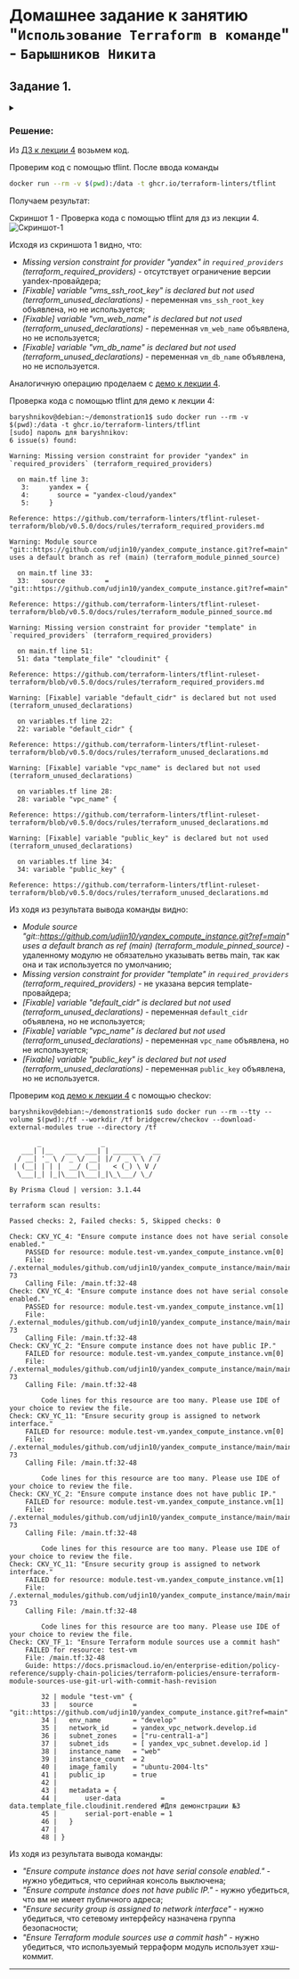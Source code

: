 # Домашнее задание к занятию "`Использование Terraform в команде`" - `Барышников Никита`


## Задание 1.
<details>
	<summary></summary>
      <br>

1. Возьмите код:
- из [ДЗ к лекции 4](https://github.com/netology-code/ter-homeworks/tree/main/04/src),
- из [демо к лекции 4](https://github.com/netology-code/ter-homeworks/tree/main/04/demonstration1).
2. Проверьте код с помощью tflint и checkov. Вам не нужно инициализировать этот проект.
3. Перечислите, какие **типы** ошибок обнаружены в проекте (без дублей).

</details>

### Решение:

Из [ДЗ к лекции 4](https://github.com/netology-code/ter-homeworks/tree/main/04/src) возьмем код.

Проверим код с помощью tflint. После ввода команды

```bash
docker run --rm -v $(pwd):/data -t ghcr.io/terraform-linters/tflint
```

Получаем результат:

Скриншот 1 - Проверка кода с помощью tflint для дз из лекции 4.
![Скриншот-1](/TER-35/ter/17.5-ter-05/img/17.5.1.1_Проверка_кода_с_помощью_tflint.png)

Исходя из скриншота 1 видно, что:

- *Missing version constraint for provider "yandex" in `required_providers` (terraform_required_providers)* - отсутствует ограничение версии yandex-провайдера;
- *[Fixable] variable "vms_ssh_root_key" is declared but not used (terraform_unused_declarations)* - переменная ```vms_ssh_root_key``` объявлена, но не используется;
- *[Fixable] variable "vm_web_name" is declared but not used (terraform_unused_declarations)* - переменная ```vm_web_name``` объявлена, но не используется;
- *[Fixable] variable "vm_db_name" is declared but not used (terraform_unused_declarations)* - переменная ```vm_db_name``` объявлена, но не используется.

Аналогичную операцию проделаем с [демо к лекции 4](https://github.com/netology-code/ter-homeworks/tree/main/04/demonstration1).

Проверка кода с помощью tflint для демо к лекции 4:  
```
baryshnikov@debian:~/demonstration1$ sudo docker run --rm -v $(pwd):/data -t ghcr.io/terraform-linters/tflint
[sudo] пароль для baryshnikov: 
6 issue(s) found:

Warning: Missing version constraint for provider "yandex" in `required_providers` (terraform_required_providers)

  on main.tf line 3:
   3:     yandex = {
   4:       source = "yandex-cloud/yandex"
   5:     }

Reference: https://github.com/terraform-linters/tflint-ruleset-terraform/blob/v0.5.0/docs/rules/terraform_required_providers.md

Warning: Module source "git::https://github.com/udjin10/yandex_compute_instance.git?ref=main" uses a default branch as ref (main) (terraform_module_pinned_source)

  on main.tf line 33:
  33:   source          = "git::https://github.com/udjin10/yandex_compute_instance.git?ref=main"

Reference: https://github.com/terraform-linters/tflint-ruleset-terraform/blob/v0.5.0/docs/rules/terraform_module_pinned_source.md

Warning: Missing version constraint for provider "template" in `required_providers` (terraform_required_providers)

  on main.tf line 51:
  51: data "template_file" "cloudinit" {

Reference: https://github.com/terraform-linters/tflint-ruleset-terraform/blob/v0.5.0/docs/rules/terraform_required_providers.md

Warning: [Fixable] variable "default_cidr" is declared but not used (terraform_unused_declarations)

  on variables.tf line 22:
  22: variable "default_cidr" {

Reference: https://github.com/terraform-linters/tflint-ruleset-terraform/blob/v0.5.0/docs/rules/terraform_unused_declarations.md

Warning: [Fixable] variable "vpc_name" is declared but not used (terraform_unused_declarations)

  on variables.tf line 28:
  28: variable "vpc_name" {

Reference: https://github.com/terraform-linters/tflint-ruleset-terraform/blob/v0.5.0/docs/rules/terraform_unused_declarations.md

Warning: [Fixable] variable "public_key" is declared but not used (terraform_unused_declarations)

  on variables.tf line 34:
  34: variable "public_key" {

Reference: https://github.com/terraform-linters/tflint-ruleset-terraform/blob/v0.5.0/docs/rules/terraform_unused_declarations.md
```

Из ходя из результата вывода команды видно:

- *Module source "git::https://github.com/udjin10/yandex_compute_instance.git?ref=main" uses a default branch as ref (main) (terraform_module_pinned_source)* - удаленному модулю не обязательно указывать ветвь main, так как она и так используется по умолчанию;
- *Missing version constraint for provider "template" in `required_providers` (terraform_required_providers)* - не указана версия template-провайдера;
- *[Fixable] variable "default_cidr" is declared but not used (terraform_unused_declarations)* - переменная ```default_cidr``` объявлена, но не используется;
- *[Fixable] variable "vpc_name" is declared but not used (terraform_unused_declarations)* - переменная ```vpc_name``` объявлена, но не используется;
- *[Fixable] variable "public_key" is declared but not used (terraform_unused_declarations)* - переменная ```public_key``` объявлена, но не используется.


Проверим код [демо к лекции 4](https://github.com/netology-code/ter-homeworks/tree/main/04/demonstration1) с помощью checkov:  
```
baryshnikov@debian:~/demonstration1$ sudo docker run --rm --tty --volume $(pwd):/tf --workdir /tf bridgecrew/checkov --download-external-modules true --directory /tf

       _               _              
   ___| |__   ___  ___| | _______   __
  / __| '_ \ / _ \/ __| |/ / _ \ \ / /
 | (__| | | |  __/ (__|   < (_) \ V / 
  \___|_| |_|\___|\___|_|\_\___/ \_/  
                                      
By Prisma Cloud | version: 3.1.44 

terraform scan results:

Passed checks: 2, Failed checks: 5, Skipped checks: 0

Check: CKV_YC_4: "Ensure compute instance does not have serial console enabled."
	PASSED for resource: module.test-vm.yandex_compute_instance.vm[0]
	File: /.external_modules/github.com/udjin10/yandex_compute_instance/main/main.tf:24-73
	Calling File: /main.tf:32-48
Check: CKV_YC_4: "Ensure compute instance does not have serial console enabled."
	PASSED for resource: module.test-vm.yandex_compute_instance.vm[1]
	File: /.external_modules/github.com/udjin10/yandex_compute_instance/main/main.tf:24-73
	Calling File: /main.tf:32-48
Check: CKV_YC_2: "Ensure compute instance does not have public IP."
	FAILED for resource: module.test-vm.yandex_compute_instance.vm[0]
	File: /.external_modules/github.com/udjin10/yandex_compute_instance/main/main.tf:24-73
	Calling File: /main.tf:32-48

		Code lines for this resource are too many. Please use IDE of your choice to review the file.
Check: CKV_YC_11: "Ensure security group is assigned to network interface."
	FAILED for resource: module.test-vm.yandex_compute_instance.vm[0]
	File: /.external_modules/github.com/udjin10/yandex_compute_instance/main/main.tf:24-73
	Calling File: /main.tf:32-48

		Code lines for this resource are too many. Please use IDE of your choice to review the file.
Check: CKV_YC_2: "Ensure compute instance does not have public IP."
	FAILED for resource: module.test-vm.yandex_compute_instance.vm[1]
	File: /.external_modules/github.com/udjin10/yandex_compute_instance/main/main.tf:24-73
	Calling File: /main.tf:32-48

		Code lines for this resource are too many. Please use IDE of your choice to review the file.
Check: CKV_YC_11: "Ensure security group is assigned to network interface."
	FAILED for resource: module.test-vm.yandex_compute_instance.vm[1]
	File: /.external_modules/github.com/udjin10/yandex_compute_instance/main/main.tf:24-73
	Calling File: /main.tf:32-48

		Code lines for this resource are too many. Please use IDE of your choice to review the file.
Check: CKV_TF_1: "Ensure Terraform module sources use a commit hash"
	FAILED for resource: test-vm
	File: /main.tf:32-48
	Guide: https://docs.prismacloud.io/en/enterprise-edition/policy-reference/supply-chain-policies/terraform-policies/ensure-terraform-module-sources-use-git-url-with-commit-hash-revision

		32 | module "test-vm" {
		33 |   source          = "git::https://github.com/udjin10/yandex_compute_instance.git?ref=main"
		34 |   env_name        = "develop"
		35 |   network_id      = yandex_vpc_network.develop.id
		36 |   subnet_zones    = ["ru-central1-a"]
		37 |   subnet_ids      = [ yandex_vpc_subnet.develop.id ]
		38 |   instance_name   = "web"
		39 |   instance_count  = 2
		40 |   image_family    = "ubuntu-2004-lts"
		41 |   public_ip       = true
		42 |   
		43 |   metadata = {
		44 |       user-data          = data.template_file.cloudinit.rendered #Для демонстрации №3
		45 |       serial-port-enable = 1
		46 |   }
		47 | 
		48 | }
```

Из ходя из результата вывода команды:

- *"Ensure compute instance does not have serial console enabled."* - нужно убедиться, что серийная консоль выключена;
- *"Ensure compute instance does not have public IP."* - нужно убедиться, что вм не имеет публичного адреса;
- *"Ensure security group is assigned to network interface"* - нужно убедиться, что сетевому интерфейсу назначена группа безопасности;
- *"Ensure Terraform module sources use a commit hash"* - нужно убедиться, что используемый терраформ модуль использует хэш-коммит.

---